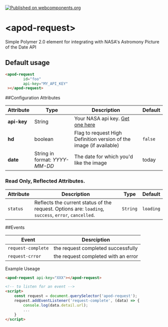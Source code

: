 [![Published on webcomponents.org](https://img.shields.io/badge/webcomponents.org-published-blue.svg?style=flat-square)](https://www.webcomponents.org/element/gthmb/apod-request)
# \<apod-request\>

Simple Polymer 2.0 element for integrating with NASA&#39;s Astromony Picture of the Date API

## Default usage
<!--
```
<custom-element-demo>
  <template>
    <script src="../webcomponentsjs/webcomponents-lite.js"></script>
    <link rel="import" href="scatter-image.html">
    <div class="result-container">
        <pre id="foo-result" class="result"></pre>
    </div>
    <next-code-block></next-code-block>
    <script>
        document.querySelector('#foo').addEventListener('request-complete', (evt) => {
            document.querySelector("#foo-result").innerHTML = JSON.stringify(evt.detail, null, 4);
        });
    </script>
    
  </template>
</custom-element-demo>
```
-->
```html
<apod-request 
        id="foo" 
        api-key="MY_API_KEY"
 ></apod-request>
```

##Configuration Attributes

| Attribute | Type | Description | Default |
| --------- | ---- | ----------- | ------- |
| **api-key** | String | Your NASA api key. [Get one here](https://api.nasa.gov/index.html#apply-for-an-api-key) | |
| **hd** | boolean | Flag to request High Definition version of the image (if available) | `false` |
| **date** | String in format: *YYYY-MM-DD* | The date for which you'd like the image | today |

### Read Only, Reflected Attributes.
| Attribute | Description | Type | Default | 
| --------- | ----------- | ---- | ------- | 
| `status` | Reflects the current status of the request. Options are: `loading`, `success`, `error`, `cancelled`. | `String` | `loading` |

##Events

| Event | Desrciption |
| ----- | ----------- |
| `request-complete` | the request completed successfully |
| `request-crror` | the request completed with an error |

Example Useage
```html
<apod-request api-key="XXX"></apod-request>

<!-- to listen for an event -->
<script>
    const request = document.querySelector('apod-request');
    request.addEventListener('request-complete', (data) => {
        console.log(data.detail.url);
        ...
    }
</script>
```
